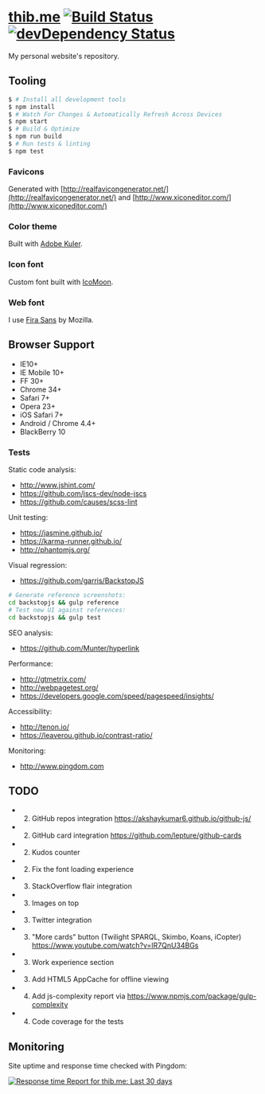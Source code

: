 [thib.me](http://thib.me) [![Build Status](https://travis-ci.org/thibaudcolas/thibaudcolas.svg?branch=master)](https://travis-ci.org/thibaudcolas/thibaudcolas) [![devDependency Status](https://david-dm.org/thibaudcolas/thibaudcolas/dev-status.svg)](https://david-dm.org/thibaudcolas/thibaudcolas#info=devDependencies)
============

My personal website's repository.

## Tooling

```sh
$ # Install all development tools
$ npm install
$ # Watch For Changes & Automatically Refresh Across Devices
$ npm start
$ # Build & Optimize
$ npm run build
$ # Run tests & linting
$ npm test
```

### Favicons

Generated with [http://realfavicongenerator.net/](http://realfavicongenerator.net/) and [http://www.xiconeditor.com/](http://www.xiconeditor.com/)

### Color theme

Built with [Adobe Kuler](https://color.adobe.com/create/color-wheel/?base=2&rule=Analogous&selected=1&name=Personal%20website%20redesign&mode=rgb&rgbvalues=0.424328350620377,0.42591677272328,1,0.91,0.36734648096474953,0.3946467367365962,1,0.85364851751096,0.4536774516096149,0.42998257207678636,0.91,0.43710821456245713,0.43015095296512473,0.6857355094330078,1&swatchOrder=0,1,2,3,4).

### Icon font

Custom font built with [IcoMoon](http://icomoon.io).

### Web font

I use [Fira Sans](http://www.carrois.com/fira-3-1/) by Mozilla.

## Browser Support

* IE10+
* IE Mobile 10+
* FF 30+
* Chrome 34+
* Safari 7+
* Opera 23+
* iOS Safari 7+
* Android / Chrome 4.4+
* BlackBerry 10

### Tests

Static code analysis:

- http://www.jshint.com/
- https://github.com/jscs-dev/node-jscs
- https://github.com/causes/scss-lint

Unit testing:

- https://jasmine.github.io/
- https://karma-runner.github.io/
- http://phantomjs.org/

Visual regression:

- https://github.com/garris/BackstopJS

~~~sh
# Generate reference screenshots:
cd backstopjs && gulp reference
# Test new UI against references:
cd backstopjs && gulp test
~~~

SEO analysis:

- https://github.com/Munter/hyperlink

Performance:

- http://gtmetrix.com/
- http://webpagetest.org/
- https://developers.google.com/speed/pagespeed/insights/

Accessibility:

- http://tenon.io/
- https://leaverou.github.io/contrast-ratio/

Monitoring:

- http://www.pingdom.com

## TODO

- 2) GitHub repos integration https://akshaykumar6.github.io/github-js/
- 2) GitHub card integration https://github.com/lepture/github-cards
- 2) Kudos counter
- 2) Fix the font loading experience
- 3) StackOverflow flair integration
- 3) Images on top
- 3) Twitter integration
- 3) "More cards" button (Twilight SPARQL, Skimbo, Koans, iCopter) https://www.youtube.com/watch?v=lR7QnU34BGs
- 3) Work experience section
- 3) Add HTML5 AppCache for offline viewing
- 4) Add js-complexity report via https://www.npmjs.com/package/gulp-complexity
- 4) Code coverage for the tests

## Monitoring

Site uptime and response time checked with Pingdom:

[![Response time Report for thib.me: Last 30 days](https://share.pingdom.com/banners/5f5f5fc1)](http://stats.pingdom.com/22u60my6ll2k/1451905)
